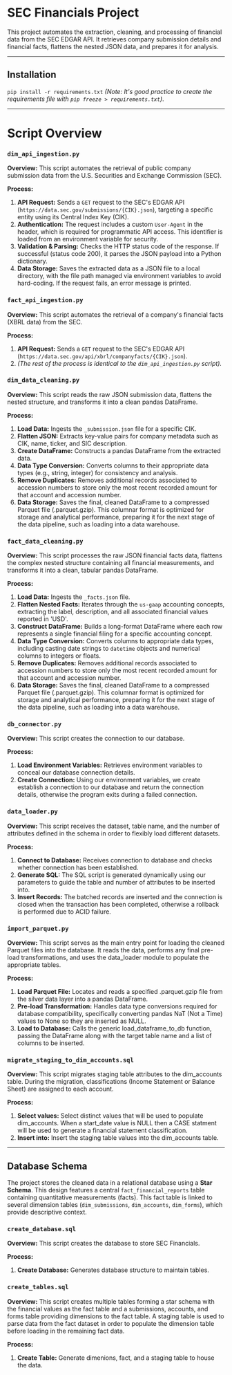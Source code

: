 # SEC Financials Project

This project automates the extraction, cleaning, and processing of financial data from the SEC EDGAR API. It retrieves company submission details and financial facts, flattens the nested JSON data, and prepares it for analysis.

***

## Installation

`pip install -r requirements.txt`
*(Note: It's good practice to create the requirements file with `pip freeze > requirements.txt`)*.

***

# Script Overview

### `dim_api_ingestion.py`

**Overview:** This script automates the retrieval of public company submission data from the U.S. Securities and Exchange Commission (SEC).

**Process:**
1.  **API Request:** Sends a `GET` request to the SEC's EDGAR API (`https://data.sec.gov/submissions/{CIK}.json`), targeting a specific entity using its Central Index Key (CIK).
2.  **Authentication:** The request includes a custom `User-Agent` in the header, which is required for programmatic API access. This identifier is loaded from an environment variable for security.
3.  **Validation & Parsing:** Checks the HTTP status code of the response. If successful (status code 200), it parses the JSON payload into a Python dictionary.
4.  **Data Storage:** Saves the extracted data as a JSON file to a local directory, with the file path managed via environment variables to avoid hard-coding. If the request fails, an error message is printed.


### `fact_api_ingestion.py`

**Overview:** This script automates the retrieval of a company's financial facts (XBRL data) from the SEC.

**Process:**
1.  **API Request:** Sends a `GET` request to the SEC's EDGAR API (`https://data.sec.gov/api/xbrl/companyfacts/{CIK}.json`).
2.  *(The rest of the process is identical to the `dim_api_ingestion.py` script).*


### `dim_data_cleaning.py`

**Overview:** This script reads the raw JSON submission data, flattens the nested structure, and transforms it into a clean pandas DataFrame.

**Process:**
1.  **Load Data:** Ingests the `_submission.json` file for a specific CIK.
2.  **Flatten JSON:** Extracts key-value pairs for company metadata such as CIK, name, ticker, and SIC description.
3.  **Create DataFrame:** Constructs a pandas DataFrame from the extracted data.
4.  **Data Type Conversion:** Converts columns to their appropriate data types (e.g., string, integer) for consistency and analysis.
5.  **Remove Duplicates:** Removes additional records associated to accession numbers to store only the most recent recorded amount for that account and accession number.
6.  **Data Storage:** Saves the final, cleaned DataFrame to a compressed Parquet file (.parquet.gzip). This columnar format is optimized for storage and analytical performance, preparing it for the next stage of the data pipeline, such as loading into a data warehouse.


### `fact_data_cleaning.py`

**Overview:** This script processes the raw JSON financial facts data, flattens the complex nested structure containing all financial measurements, and transforms it into a clean, tabular pandas DataFrame.

**Process:**
1.  **Load Data:** Ingests the `_facts.json` file.
2.  **Flatten Nested Facts:** Iterates through the `us-gaap` accounting concepts, extracting the label, description, and all associated financial values reported in 'USD'.
3.  **Construct DataFrame:** Builds a long-format DataFrame where each row represents a single financial filing for a specific accounting concept.
4.  **Data Type Conversion:** Converts columns to appropriate data types, including casting date strings to `datetime` objects and numerical columns to integers or floats.
5.  **Remove Duplicates:** Removes additional records associated to accession numbers to store only the most recent recorded amount for that account and accession number.
6.  **Data Storage:** Saves the final, cleaned DataFrame to a compressed Parquet file (.parquet.gzip). This columnar format is optimized for storage and analytical performance, preparing it for the next stage of the data pipeline, such as loading into a data warehouse.


### `db_connector.py`

**Overview:** This script creates the connection to our database.

**Process:**
1.  **Load Environment Variables:** Retrieves environment variables to conceal our database connection details.
2.  **Create Connection:** Using our environment variables, we create establish a connection to our database and return the connection details, otherwise the program exits during a failed connection.


### `data_loader.py`

**Overview:** This script receives the dataset, table name, and the number of attributes defined in the schema in order to flexibly load different datasets.

**Process:**
1.  **Connect to Database:** Receives connection to database and checks whether connection has been established.
2.  **Generate SQL:** The SQL script is generated dynamically using our parameters to guide the table and number of attributes to be inserted into.
3.  **Insert Records:** The batched records are inserted and the connection is closed when the transaction has been completed, otherwise a rollback is performed due to ACID failure.


### `import_parquet.py`

**Overview:** This script serves as the main entry point for loading the cleaned Parquet files into the database. It reads the data, performs any final pre-load transformations, and uses the data_loader module to populate the appropriate tables.

**Process:**
1.  **Load Parquet File:** Locates and reads a specified .parquet.gzip file from the silver data layer into a pandas DataFrame.
2.  **Pre-load Transformation:** Handles data type conversions required for database compatibility, specifically converting pandas NaT (Not a Time) values to None so they are inserted as NULL.
3.  **Load to Database:** Calls the generic load_dataframe_to_db function, passing the DataFrame along with the target table name and a list of columns to be inserted.


### `migrate_staging_to_dim_accounts.sql`

**Overview:** This script migrates staging table attributes to the dim_accounts table.  During the migration, classifications (Income Statement or Balance Sheet) are assigned to each account.

**Process:**
1.  **Select values:** Select distinct values that will be used to populate dim_accounts.  When a start_date value is NULL then a CASE statment will be used to generate a financial statement classification.
2.  **Insert into:** Insert the staging table values into the dim_accounts table.

***

## Database Schema

The project stores the cleaned data in a relational database using a **Star Schema**. This design features a central `fact_financial_reports` table containing quantitative measurements (facts). This fact table is linked to several dimension tables (`dim_submissions`, `dim_accounts`, `dim_forms`), which provide descriptive context.


### `create_database.sql`

**Overview:** This script creates the database to store SEC Financials.

**Process:**
1.  **Create Database:** Generates database structure to maintain tables.


### `create_tables.sql`

**Overview:** This script creates multiple tables forming a star schema with the financial values as the fact table and a submissions, accounts, and forms table providing dimensions to the fact table.  A staging table is used to parse data from the fact dataset in order to populate the dimension table before loading in the remaining fact data.

**Process:**
1.  **Create Table:** Generate dimenions, fact, and a staging table to house the data.

